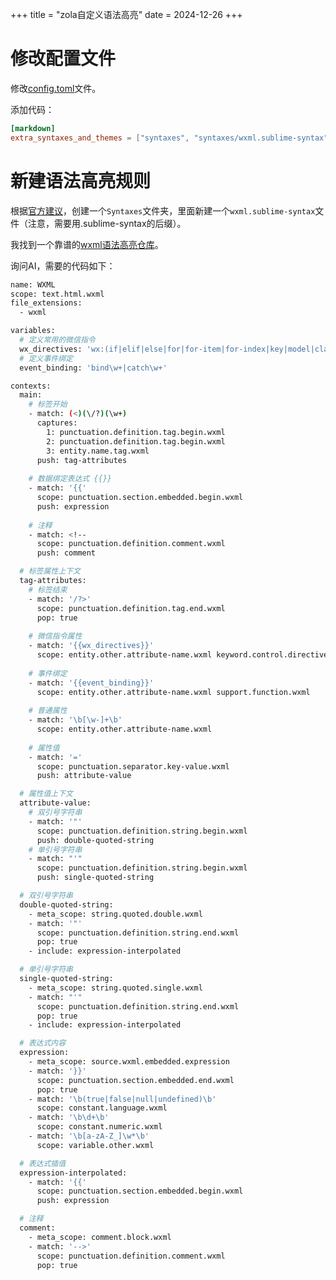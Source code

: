 +++
title = "zola自定义语法高亮"
date = 2024-12-26
+++

# 修改配置文件

修改[config.toml](https://www.getzola.org/documentation/getting-started/configuration/#syntax-highlighting)文件。

添加代码：

```toml
[markdown]
extra_syntaxes_and_themes = ["syntaxes", "syntaxes/wxml.sublime-syntax"]
```

# 新建语法高亮规则

根据[官方建议](https://www.getzola.org/documentation/content/syntax-highlighting/)，创建一个`Syntaxes`文件夹，里面新建一个`wxml.sublime-syntax`文件（注意，需要用.sublime-syntax的后缀）。

我找到一个靠谱的[wxml语法高亮仓库](https://github.com/springlong/Sublime-wxapp/blob/master/wxml/WXML.sublime-syntax)。

询问AI，需要的代码如下：

```bash
name: WXML
scope: text.html.wxml
file_extensions:
  - wxml

variables:
  # 定义常用的微信指令
  wx_directives: 'wx:(if|elif|else|for|for-item|for-index|key|model|class|style|model-prop|model-event)'
  # 定义事件绑定
  event_binding: 'bind\w+|catch\w+'

contexts:
  main:
    # 标签开始
    - match: (<)(\/?)(\w+)
      captures:
        1: punctuation.definition.tag.begin.wxml
        2: punctuation.definition.tag.begin.wxml
        3: entity.name.tag.wxml
      push: tag-attributes
    
    # 数据绑定表达式 {{}}
    - match: '{{'
      scope: punctuation.section.embedded.begin.wxml
      push: expression
    
    # 注释
    - match: <!--
      scope: punctuation.definition.comment.wxml
      push: comment

  # 标签属性上下文
  tag-attributes:
    # 标签结束
    - match: '/?>'
      scope: punctuation.definition.tag.end.wxml
      pop: true
    
    # 微信指令属性
    - match: '{{wx_directives}}'
      scope: entity.other.attribute-name.wxml keyword.control.directive.wxml
    
    # 事件绑定
    - match: '{{event_binding}}'
      scope: entity.other.attribute-name.wxml support.function.wxml
    
    # 普通属性
    - match: '\b[\w-]+\b'
      scope: entity.other.attribute-name.wxml
    
    # 属性值
    - match: '='
      scope: punctuation.separator.key-value.wxml
      push: attribute-value

  # 属性值上下文
  attribute-value:
    # 双引号字符串
    - match: '"'
      scope: punctuation.definition.string.begin.wxml
      push: double-quoted-string
    # 单引号字符串
    - match: "'"
      scope: punctuation.definition.string.begin.wxml
      push: single-quoted-string

  # 双引号字符串
  double-quoted-string:
    - meta_scope: string.quoted.double.wxml
    - match: '"'
      scope: punctuation.definition.string.end.wxml
      pop: true
    - include: expression-interpolated

  # 单引号字符串
  single-quoted-string:
    - meta_scope: string.quoted.single.wxml
    - match: "'"
      scope: punctuation.definition.string.end.wxml
      pop: true
    - include: expression-interpolated

  # 表达式内容
  expression:
    - meta_scope: source.wxml.embedded.expression
    - match: '}}'
      scope: punctuation.section.embedded.end.wxml
      pop: true
    - match: '\b(true|false|null|undefined)\b'
      scope: constant.language.wxml
    - match: '\b\d+\b'
      scope: constant.numeric.wxml
    - match: '\b[a-zA-Z_]\w*\b'
      scope: variable.other.wxml

  # 表达式插值
  expression-interpolated:
    - match: '{{'
      scope: punctuation.section.embedded.begin.wxml
      push: expression

  # 注释
  comment:
    - meta_scope: comment.block.wxml
    - match: '-->'
      scope: punctuation.definition.comment.wxml
      pop: true
```
